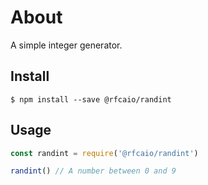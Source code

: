 # About

A simple integer generator.

## Install

```
$ npm install --save @rfcaio/randint
```

## Usage

```js
const randint = require('@rfcaio/randint')

randint() // A number between 0 and 9
```
